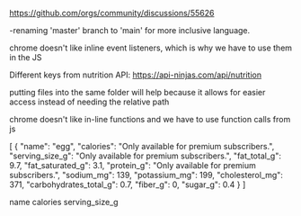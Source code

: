 https://github.com/orgs/community/discussions/55626

-renaming 'master' branch to 'main' for more inclusive language.

chrome doesn't like inline event listeners, which is why we have to use them in the JS

Different keys from nutrition API:
https://api-ninjas.com/api/nutrition

putting files into the same folder will help because it allows for easier access instead of needing the relative path

chrome doesn't like in-line functions and we have to use function calls from js

[
{
"name": "egg",
"calories": "Only available for premium subscribers.",
"serving_size_g": "Only available for premium subscribers.",
"fat_total_g": 9.7,
"fat_saturated_g": 3.1,
"protein_g": "Only available for premium subscribers.",
"sodium_mg": 139,
"potassium_mg": 199,
"cholesterol_mg": 371,
"carbohydrates_total_g": 0.7,
"fiber_g": 0,
"sugar_g": 0.4
}
]

name
calories
serving_size_g
